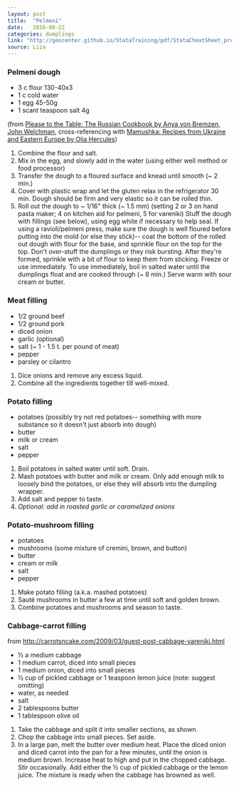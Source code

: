 ```yaml
---
layout: post
title:  "Pelmeni"
date:   2016-08-22
categories: dumplings
link: "http://geocenter.github.io/StataTraining/pdf/StataCheatSheet_programming_2016_June.pdf"
source: Liza
---
```


### Pelmeni dough
* 3 c flour 130-40x3
* 1 c cold water
* 1 egg 45-50g
* 1 scant teaspoon salt 4g

(from [Please to the Table: The Russian Cookbook by Anya von Bremzen, John Welchman](https://www.amazon.com/Please-Table-Anya-von-Bremzen/), cross-referencing with [Mamushka: Recipes from Ukraine and Eastern Europe by Olia Hercules](https://www.amazon.com/Mamushka-Recipes-Ukraine-Eastern-Europe))

1. Combine the flour and salt.
2. Mix in the egg, and slowly add in the water (using either well method or food processor)
3. Transfer the dough to a floured surface and knead until smooth (~ 2 min.)
4. Cover with plastic wrap and let the gluten relax in the refrigerator 30 min. Dough should be firm and very elastic so it can be rolled thin.
2. Roll out the dough to ~ 1/16" thick (~ 1.5 mm) (setting 2 or 3 on hand pasta maker; 4 on kitchen aid for pelmeni, 5 for vareniki)
Stuff the dough with fillings (see below), using egg white if necessary to help seal.  If using a ravioli/pelmeni press, make sure the dough is well floured before putting into the mold (or else they stick)-- coat the bottom of the rolled out dough with flour for the base, and sprinkle flour on the top for the top. Don't over-stuff the dumplings or they risk bursting. After they're formed, sprinkle with a bit of flour to keep them from sticking.
Freeze or use immediately.
To use immediately, boil in salted water until the dumplings float and are cooked through (~ 8 min.)
Serve warm with sour cream or butter.

### Meat filling
* 1/2 ground beef
* 1/2 ground pork
* diced onion
* garlic (optional)
* salt (~ 1 - 1.5 t. per pound of meat)
* pepper
* parsley or cilantro

1. Dice onions and remove any excess liquid.
2. Combine all the ingredients together till well-mixed.

### Potato filling
* potatoes (possibly try not red potatoes-- something with more substance so it doesn't just absorb into dough)
* butter
* milk or cream
* salt
* pepper

1. Boil potatoes in salted water until soft. Drain.
2. Mash potatoes with butter and milk or cream. Only add enough milk to loosely bind the potatoes, or else they will absorb into the dumpling wrapper.
3. Add salt and pepper to taste.
4. *Optional: add in roasted garlic or caramelized onions*

### Potato-mushroom filling
* potatoes
* mushrooms (some mixture of cremini, brown, and button)
* butter
* cream or milk
* salt
* pepper

1. Make potato filling (a.k.a. mashed potatoes)
2. Sauté mushrooms in butter a few at time until soft and golden brown.
3. Combine potatoes and mushrooms and season to taste.

### Cabbage-carrot filling
from http://carrotsncake.com/2009/03/guest-post-cabbage-vareniki.html

* ½ a medium cabbage
* 1 medium carrot, diced into small pieces
* 1 medium onion, diced into small pieces
* ½ cup of pickled cabbage or 1 teaspoon lemon juice (note: suggest omitting)
* water, as needed
* salt
* 2 tablespoons butter
* 1 tablespoon olive oil

1.	Take the cabbage and split it into smaller sections, as shown.
2.	Chop the cabbage into small pieces. Set aside.
3.	In a large pan, melt the butter over medium heat. Place the diced onion and diced carrot into the pan for a few minutes, until the onion is medium brown. Increase heat to high and put in the chopped cabbage. Stir occasionally. Add either the ½ cup of pickled cabbage or the lemon juice. The mixture is ready when the cabbage has browned as well.
